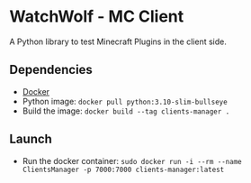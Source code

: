 # WatchWolf - MC Client
A Python library to test Minecraft Plugins in the client side.

## Dependencies
- [Docker](https://www.docker.com/get-started/)
- Python image: `docker pull python:3.10-slim-bullseye`
- Build the image: `docker build --tag clients-manager .`

## Launch
- Run the docker container: `sudo docker run -i --rm --name ClientsManager -p 7000:7000 clients-manager:latest`